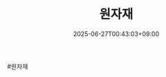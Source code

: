 ﻿---
title: "원자재"
date: 2025-06-27T00:43:03+09:00
lastmod: 2025-06-27T00:43:03+09:00
type: docs
sidebar:
  open: true
weight: 2
---
<div style="display:none">
  <meta property="article:published_time" content="2025-06-26T15:43:03Z" />
  <meta property="article:modified_time" content="2025-06-26T15:43:03Z" />
</div>
#원자재
